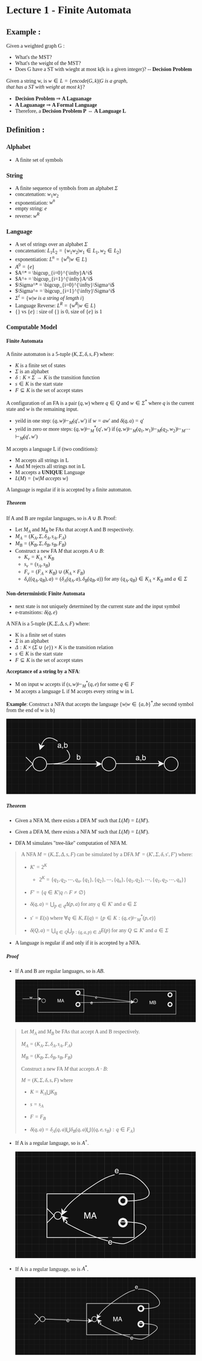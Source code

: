 <font face = "Times New Roman">

# Lecture 1 - Finite Automata
## Example :

Given a weighted graph G :

* What's the MST?
* What's the weight of the MST?
* Does G have a ST with wieght at most k(k is a given integer)? -- **Decision Problem**

Given a string w, is $w\in L=\{encode(G,k) | G\ is\ a\ graph,that\ has\ a\ ST\ with\ weight\ at\ most\ k\}$? 

*  **Decision Problem** $\Rightarrow$ **A Laguanage**
*  **A Laguanage** $\Rightarrow$ **A Formal Language**
*  Therefore, a **Decision Problem P**  $\Leftrightarrow$ **A Language L**
  
## Definition :
### Alphabet

* A finite set of symbols
### String

* A finite sequence of symbols from an alphabet $\Sigma$
* concatenation: $w_1w_2$
* exponentiation: $w^n$
* empty string: $e$
* reverse: $w^R$

### Language

* A set of strings over an alphabet $\Sigma$
* concatenation: $L_1L_2 = \{w_1w_2 | w_1\in L_1,w_2\in L_2\}$
* exponentiation: $L^n = \{w^n | w\in L\}$
* $A^0 = \{e\}$
* $A^* = \bigcup_{i=0}^{\infty}A^i$
* $A^+ = \bigcup_{i=1}^{\infty}A^i$
* $\Sigma^* = \bigcup_{i=0}^{\infty}\Sigma^i$
* $\Sigma^+ = \bigcup_{i=1}^{\infty}\Sigma^i$
* $\Sigma^i = \{w | w\ is\ a\ string\ of\ length\ i\}$
* Language Reverse: $L^R = \{w^R | w\in L\}$
* $\{\}$ vs $\{e \}$ : size of $\{\}$ is 0, size of $\{e\}$ is 1
  
### Computable Model
#### Finite Automata
A finite automaton is a 5-tuple $(K,\Sigma,\delta,s,F)$ where:

* $K$ is a finite set of states
* $\Sigma$ is an alphabet
* $\delta:K\times\Sigma\rightarrow K$ is the transition function
* $s \in K$ is the start state
* $F\subseteq K$ is the set of accept states

A configuration of an FA is a pair $(q,w)$ where $q\in Q$ and $w\in\Sigma^*$ where $q$ is the current state and $w$ is the remaining input.

* yeild in one step: $(q,w)\vdash_M(q',w')$ if $w = aw'$ and $\delta(q,a) = q'$
* yeild in zero or more steps: $(q,w)\vdash_M^*(q',w')$ if $(q,w)\vdash_M(q_1,w_1)\vdash_M(q_2,w_2)\vdash_M\cdots\vdash_M(q',w')$

M accepts a language L if (two conditions):

* M accepts all strings in L
* And M rejects all strings not in L
* M accepts a **UNIQUE** Language
* $L(M) = \{w | M \ accepts\ w\}$

A language is regular if it is accepted by a finite automaton.

##### Theorem
If A and B are regular languages, so is $A\cup B$.
Proof:

* Let $M_A$ and $M_B$ be FAs that accept A and B respectively.
* $M_A = (K_A,\Sigma,\delta_A,s_A,F_A)$
* $M_B = (K_B,\Sigma,\delta_B,s_B,F_B)$
* Construct a new FA $M$ that accepts $A\cup B$:
  * $K_v = K_A\times K_B$
  * $s_v = (s_A,s_B)$
  * $F_v =(F_A\times K_B)\cup(K_A\times F_B)$
  * $\delta_v((q_A,q_B),a) = (\delta_A(q_A,a),\delta_B(q_B,a))$ for any $(q_A,q_B)\in K_A\times K_B$ and $a\in\Sigma$

#### Non-deterministic Finite Automata

* next state is not uniquely determined by the current state and the input symbol
* e-transitions: $\delta(q,e)$

A NFA is a 5-tuple $(K,\Sigma,\Delta,s,F)$ where:


* K is a finite set of states
* $\Sigma$ is an alphabet
* $\Delta:K\times(\Sigma\cup\{e\})\times K$ is the transition relation
* $s\in K$ is the start state
* $F\subseteq K$ is the set of accept states

**Acceptance of a string by a NFA**:

* M on input w accepts if $(s,w)\vdash_M^*(q,e)$ for some $q\in F$
* M accepts a language L if M accepts every string w in L

**Example**:
Construct a NFA that accepts the language $\{w | w \in \{a,b\}^*$,the second symbol from the end of w is b$\}$

![8](8.png)
##### Theorem

* Given a NFA M, there exists a DFA M' such that $L(M) = L(M')$.
* Given a DFA M, there exists a NFA M' such that $L(M) = L(M')$.

* DFA M simulates "tree-like" computation of NFA M.

> A NFA $M = (K,\Sigma,\Delta,s,F)$ can be simulated by a DFA $M' = (K',\Sigma,\delta,s',F')$ where:
>
>  * $K' = 2^K$ 
>    * $2^K = \{q_1,q_2,\cdots,q_n,\{q_1\},\{q_2\},\cdots,\{q_n\},\{q_1,q_2\},\cdots,\{q_1,q_2,\cdots,q_n\}\}$
> 
>  * $F' = \{q\in K' | q\cap F \neq \emptyset\}$
> 
>  * $\delta(q,a) = \bigcup_{p\in q}\Delta(p,a)$ for any $q\in K'$ and $a\in\Sigma$
> 
>  * $s' = E(s)$ where $\forall q \in K, E(q)=\{p \in K:(q,e)\vdash_M^*(p,e)\}$
> 
>  * $\delta(Q,a) = \bigcup_{q\in Q}\bigcup_{p:(q,a,p)\in\Delta}E(p)$ for any $Q\subseteq K'$ and $a\in\Sigma$

* A language is regular if and only if it is accepted by a NFA.

##### Proof
* If A and B are regular languages, so is $AB$.
  
  ![9](9.png)
> Let $M_A$ and $M_B$ be FAs that accept A and B respectively.
> 
> $M_A = (K_A,\Sigma,\delta_A,s_A,F_A)$
> 
> $M_B = (K_B,\Sigma,\delta_B,s_B,F_B)$
> 
> Construct a new FA $M$ that accepts $A\cdot B$:
> 
> $M = (K,\Sigma,\delta,s,F)$ where
> 
> * $K = K_A\bigcup K_B$
> 
> * $s = s_A$
> 
> * $F = F_B$
> 
> * $\delta(q,a) = \delta_A(q,a)\bigcup\delta_B(q,a)\bigcup\{(q,e,s_B):q\in F_A\}$


* If A is a regular language, so is $A^+$.
  
  ![10](10.png)
  
* If A is a regular language, so is $A^*$.
  
  ![11](11.png)
